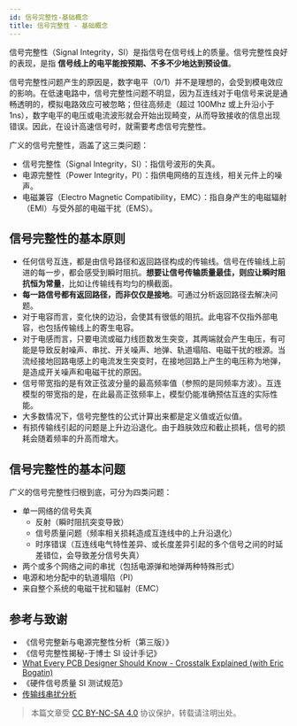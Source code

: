 ```yaml
---
id: 信号完整性-基础概念
title: 信号完整性 - 基础概念
---
```


信号完整性（Signal Integrity，SI）是指信号在信号线上的质量。信号完整性良好的表现，是指 **信号线上的电平能按预期、不多不少地达到预设值**。

信号完整性问题产生的原因是，数字电平（0/1）并不是理想的，会受到模电效应的影响。在低速电路中，信号完整性问题不明显，因为互连线对于电信号来说是通畅透明的，模拟电路效应可被忽略；但往高频走（超过 100Mhz 或上升沿小于 1ns），数字电平的电压或电流波形就会开始出现畸变，从而导致接收的信息出现错误。因此，在设计高速信号时，就需要考虑信号完整性。

广义的信号完整性，涵盖了这三类问题：

- 信号完整性（Signal Integrity，SI）：指信号波形的失真。
- 电源完整性（Power Integrity，PI）：指供电网络的互连线，相关元件上的噪声。
- 电磁兼容（Electro Magnetic Compatibility，EMC）：指自身产生的电磁辐射（EMI）与受外部的电磁干扰（EMS）。

## 信号完整性的基本原则

- 任何信号互连，都是由信号路径和返回路径构成的传输线。信号在传输线上前进的每一步，都会感受到瞬时阻抗。**想要让信号传输质量最佳，则应让瞬时阻抗恒为常量**，比如让传输线有均匀的横截面。
- **每一路信号都有返回路径，而非仅仅是接地**。可通过分析返回路径去解决问题。
- 对于电容而言，变化快的边沿，会使其有很低的阻抗。此电容不仅指外部电容，也包括传输线上的寄生电容。
- 对于电感而言，只要电流或磁力线匝数发生突变，其两端就会产生电压，有可能是导致反射噪声、串扰、开关噪声、地弹、轨道塌陷、电磁干扰的根源。当流经接地回路电感上的电流发生突变时，在接地回路上产生的电压称为地弹，是造成开关噪声和电磁干扰的原因。
- 信号带宽指的是有效正弦波分量的最高频率值（参照的是同频率方波）。互连模型的带宽指的是，在此最高正弦频率上，模型仍能准确预估互连的实际性能。
- 大多数情况下，信号完整性的公式计算出来都是定义值或近似值。
- 有损传输线引起的问题是上升边沿退化。由于趋肤效应和截止损耗，信号的损耗会随着频率的升高而增大。

## 信号完整性的基本问题

广义的信号完整性归根到底，可分为四类问题：

- 单一网络的信号失真
  - 反射（瞬时阻抗突变导致）
  - 信号质量问题（频率相关损耗造成互连线中的上升沿退化）
  - 时序错误（互连线电气特性差异、或长度差异引起的多个信号之间的时延差错位，会导致差分信号失真）
- 两个或多个网络之间的串扰（包括电源弹和地弹两种特殊形式）
- 电源和地分配中的轨道塌陷（PI）
- 来自整个系统的电磁干扰和辐射（EMC）

## 参考与致谢

- 《信号完整新与电源完整性分析（第三版）》
- 《信号完整性揭秘-于博士 SI 设计手记》
- [What Every PCB Designer Should Know - Crosstalk Explained (with Eric Bogatin)](https://www.youtube.com/watch?v=EF7SxgcDfCo)
- 《硬件信号质量 SI 测试规范》
- [传输线串扰分析](https://blog.csdn.net/weixin_40877615/article/details/95329866)

> 本篇文章受 [CC BY-NC-SA 4.0](https://creativecommons.org/licenses/by/4.0/deed.zh) 协议保护，转载请注明出处。

